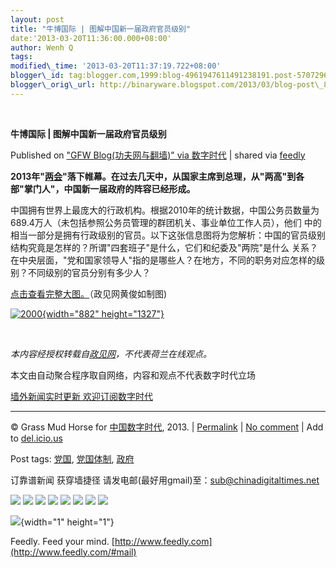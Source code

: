 ```yaml
--- 
layout: post 
title: "牛博国际 | 图解中国新一届政府官员级别" 
date:'2013-03-20T11:36:00.000+08:00' 
author: Wenh Q
tags:
modified\_time: '2013-03-20T11:37:19.722+08:00' 
blogger\_id: tag:blogger.com,1999:blog-4961947611491238191.post-5707296669242674805
blogger\_orig\_url: http://binaryware.blogspot.com/2013/03/blog-post\_8804.html
---
```



 
<div class="article">

<div class="header">

**牛博国际 | 图解中国新一届政府官员级别**

</div>

<div class="source">

Published on ["GFW Blog(功夫网与翻墙)" via
数字时代](http://feedproxy.google.com/~r/chinagfwblog/~3/ajRqkNLW6SA/) |
shared via [feedly](http://www.feedly.com)

</div>

<div>

**2013年"[两会](https://kexueshangwang.info/chinese/tag/%e4%b8%a4%e4%bc%9a/?category=18271 "标签 两会 下的日志")"落下帷幕。在过去几天中，从国家主席到总理，从"两高"到各部"掌门人"，中国新一届政府的阵容已经形成。**

中国拥有世界上最庞大的行政机构。根据2010年的统计数据，中国公务员数量为689.4万人（未包括参照公务员管理的群团机关、事业单位工作人员），他们
中的相当一部分是拥有行政级别的官员。以下这张信息图将为您解析：中国的官员级别结构究竟是怎样的？所谓"四套班子"是什么，它们和纪委及"两院"是什么
关系？在中央层面，"党和国家领导人"指的是哪些人？在地方，不同的职务对应怎样的级别？不同级别的官员分别有多少人？

[点击查看完整大图。](http://t3.qpic.cn/mblogpic/f3e19575b1bccc831760/2000)（政见网黄俊如制图)

[![2000](https://kexueshangwang.info/chinese/files/2013/03/2000.jpeg){width="882"
height="1327"}](https://kexueshangwang.info/chinese/files/2013/03/2000.jpeg)

 

*本内容经授权转载自[政见网](http://cnpolitics.org/2013/03/chinese-officials/)，不代表荷兰在线观点。*

本文由自动聚合程序取自网络，内容和观点不代表数字时代立场

[墙外新闻实时更新 欢迎订阅数字时代](http://eepurl.com/msuvD)


------------------------------------------------------------------------

© Grass Mud Horse for
[中国数字时代](https://kexueshangwang.info/chinese), 2013. |
[Permalink](https://kexueshangwang.info/chinese/2013/03/%e7%89%9b%e5%8d%9a%e5%9b%bd%e9%99%85-%e5%9b%be%e8%a7%a3%e4%b8%ad%e5%9b%bd%e6%96%b0%e4%b8%80%e5%b1%8a%e6%94%bf%e5%ba%9c%e5%ae%98%e5%91%98%e7%ba%a7%e5%88%ab/)
| [No
comment](https://kexueshangwang.info/chinese/2013/03/%e7%89%9b%e5%8d%9a%e5%9b%bd%e9%99%85-%e5%9b%be%e8%a7%a3%e4%b8%ad%e5%9b%bd%e6%96%b0%e4%b8%80%e5%b1%8a%e6%94%bf%e5%ba%9c%e5%ae%98%e5%91%98%e7%ba%a7%e5%88%ab/#comments)
| Add to
[del.icio.us](http://del.icio.us/post?url=https://kexueshangwang.info/chinese/2013/03/%e7%89%9b%e5%8d%9a%e5%9b%bd%e9%99%85-%e5%9b%be%e8%a7%a3%e4%b8%ad%e5%9b%bd%e6%96%b0%e4%b8%80%e5%b1%8a%e6%94%bf%e5%ba%9c%e5%ae%98%e5%91%98%e7%ba%a7%e5%88%ab/&title=%E7%89%9B%E5%8D%9A%E5%9B%BD%E9%99%85%20%7C%20%E5%9B%BE%E8%A7%A3%E4%B8%AD%E5%9B%BD%E6%96%B0%E4%B8%80%E5%B1%8A%E6%94%BF%E5%BA%9C%E5%AE%98%E5%91%98%E7%BA%A7%E5%88%AB)

Post tags:
[党国](https://kexueshangwang.info/chinese/tag/%e5%85%9a%e5%9b%bd/?category=18271),
[党国体制](https://kexueshangwang.info/chinese/tag/%e5%85%9a%e5%9b%bd%e4%bd%93%e5%88%b6/?category=18271),
[政府](https://kexueshangwang.info/chinese/tag/%e6%94%bf%e5%ba%9c/?category=18271)

订靠谱新闻 获穿墙捷径
请发电邮(最好用gmail)至：<sub@chinadigitaltimes.net>


<div>

[![](http://feeds.feedburner.com/~ff/chinagfwblog?d=yIl2AUoC8zA)](http://feeds.feedburner.com/~ff/chinagfwblog?a=ajRqkNLW6SA:nbxmgStfp6k:yIl2AUoC8zA)
[![](http://feeds.feedburner.com/~ff/chinagfwblog?i=ajRqkNLW6SA:nbxmgStfp6k:-BTjWOF_DHI)](http://feeds.feedburner.com/~ff/chinagfwblog?a=ajRqkNLW6SA:nbxmgStfp6k:-BTjWOF_DHI)
[![](http://feeds.feedburner.com/~ff/chinagfwblog?i=ajRqkNLW6SA:nbxmgStfp6k:F7zBnMyn0Lo)](http://feeds.feedburner.com/~ff/chinagfwblog?a=ajRqkNLW6SA:nbxmgStfp6k:F7zBnMyn0Lo)
[![](http://feeds.feedburner.com/~ff/chinagfwblog?i=ajRqkNLW6SA:nbxmgStfp6k:V_sGLiPBpWU)](http://feeds.feedburner.com/~ff/chinagfwblog?a=ajRqkNLW6SA:nbxmgStfp6k:V_sGLiPBpWU)
[![](http://feeds.feedburner.com/~ff/chinagfwblog?d=qj6IDK7rITs)](http://feeds.feedburner.com/~ff/chinagfwblog?a=ajRqkNLW6SA:nbxmgStfp6k:qj6IDK7rITs)
[![](http://feeds.feedburner.com/~ff/chinagfwblog?d=l6gmwiTKsz0)](http://feeds.feedburner.com/~ff/chinagfwblog?a=ajRqkNLW6SA:nbxmgStfp6k:l6gmwiTKsz0)
[![](http://feeds.feedburner.com/~ff/chinagfwblog?i=ajRqkNLW6SA:nbxmgStfp6k:gIN9vFwOqvQ)](http://feeds.feedburner.com/~ff/chinagfwblog?a=ajRqkNLW6SA:nbxmgStfp6k:gIN9vFwOqvQ)
[![](http://feeds.feedburner.com/~ff/chinagfwblog?d=TzevzKxY174)](http://feeds.feedburner.com/~ff/chinagfwblog?a=ajRqkNLW6SA:nbxmgStfp6k:TzevzKxY174)

</div>

![](http://feeds.feedburner.com/~r/chinagfwblog/~4/ajRqkNLW6SA){width="1"
height="1"}

</div>




</div>

<div class="footer">

Feedly. Feed your mind.
[http://www.feedly.com](http://www.feedly.com/#mail)

</div>
